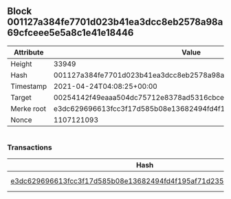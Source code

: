 ## Block 001127a384fe7701d023b41ea3dcc8eb2578a98a69cfceee5e5a8c1e41e18446

Attribute | Value
--- | ---
Height | 33949
Hash | 001127a384fe7701d023b41ea3dcc8eb2578a98a69cfceee5e5a8c1e41e18446
Timestamp | 2021-04-24T04:08:25+00:00
Target | 00254142f49eaaa504dc75712e8378ad5316cbcead634704b3734b6271167cc4
Merke root | e3dc629696613fcc3f17d585b08e13682494fd4f195af71d2355f17d8c632115
Nonce | 1107121093

```

```

### Transactions

Hash | Amount
--- | ---
[e3dc629696613fcc3f17d585b08e13682494fd4f195af71d2355f17d8c632115](e3dc629696613fcc3f17d585b08e13682494fd4f195af71d2355f17d8c632115.md) | 10.00000000 SKEPTI 
